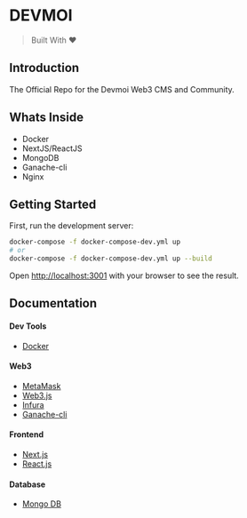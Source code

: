 # DEVMOI

> Built With ❤

## Introduction

The Official Repo for the Devmoi Web3 CMS and Community.

## Whats Inside
- Docker
- NextJS/ReactJS
- MongoDB
- Ganache-cli
- Nginx

## Getting Started

First, run the development server:

```bash
docker-compose -f docker-compose-dev.yml up
# or
docker-compose -f docker-compose-dev.yml up --build
```

Open [http://localhost:3001](http://localhost:3001) with your browser to see the result.

## Documentation
#### Dev Tools
- [Docker](docker.com)
#### Web3 
- [MetaMask](https://docs.metamask.io)
- [Web3.js](https://web3js.readthedocs.io/)
- [Infura](https://infura.io/docs)
- [Ganache-cli](https://github.com/trufflesuite/ganache-cli/blob/master/README.md)
#### Frontend
- [Next.js](https://nextjs.org)
- [React.js](https://reactjs.org)
#### Database
- [Mongo DB](https://docs.mongodb.com/)

